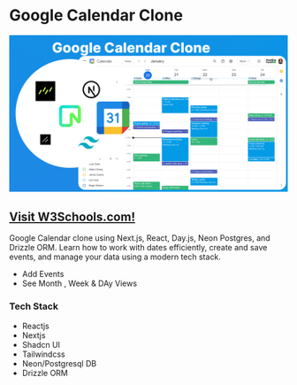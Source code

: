 # Google Calendar Clone

 <img src="/gcclone.png" alt="project-Img" />

## <a href="https://www.youtube.com/watch?v=fBJgzK9DV64">Visit W3Schools.com!</a>

Google Calendar clone using Next.js, React, Day.js, Neon Postgres, and Drizzle ORM. Learn how to work with dates efficiently, create and save events, and manage your data using a modern tech stack.

- Add Events
- See Month , Week & DAy Views

### Tech Stack

- Reactjs
- Nextjs
- Shadcn UI
- Tailwindcss
- Neon/Postgresql DB
- Drizzle ORM
